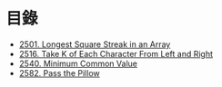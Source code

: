 # 目錄

- [2501. Longest Square Streak in an Array](./2501.%20Longest%20Square%20Streak%20in%20an%20Array.md)
- [2516. Take K of Each Character From Left and Right](./2516.%20Take%20K%20of%20Each%20Character%20From%20Left%20and%20Right.md)
- [2540. Minimum Common Value](./2540.%20Minimum%20Common%20Value.md)
- [2582. Pass the Pillow](./2582.%20Pass%20the%20Pillow.md)
